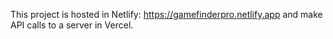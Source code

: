 This project is hosted in Netlify: https://gamefinderpro.netlify.app
and make API calls to a server in Vercel.
